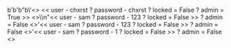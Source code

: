 b'b\'b"b\\\'<> << user - chxrst ? password - chxrst ? locked = False ? admin = True >> <>\\\\n"<< user - sam ? password - 123 ? locked = False >> ? admin = False <>\'<< user - sam ? password - 123 ? locked = False >> ? admin = False <>'<< user - sam ? password - 1 ? locked = False >> ? admin = False <>